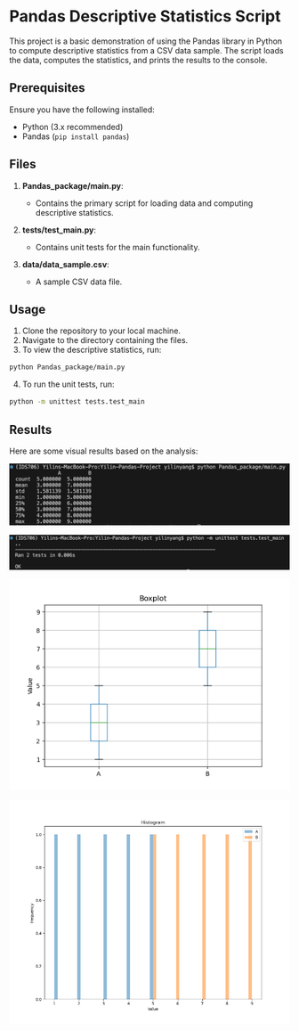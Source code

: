 # Pandas Descriptive Statistics Script

This project is a basic demonstration of using the Pandas library in Python to compute descriptive statistics from a CSV data sample. The script loads the data, computes the statistics, and prints the results to the console.

## Prerequisites

Ensure you have the following installed:
- Python (3.x recommended)
- Pandas (`pip install pandas`)

## Files

1. **Pandas_package/main.py**:
   - Contains the primary script for loading data and computing descriptive statistics.
   
2. **tests/test_main.py**:
   - Contains unit tests for the main functionality.
   
3. **data/data_sample.csv**:
   - A sample CSV data file.

## Usage

1. Clone the repository to your local machine.
2. Navigate to the directory containing the files.
3. To view the descriptive statistics, run:
```bash
python Pandas_package/main.py
```
4. To run the unit tests, run:
```bash
python -m unittest tests.test_main
```

## Results

Here are some visual results based on the analysis:

![Analysis Figure 1](Result/main.png "Figure 1: Descriptive Analysis Overview")

![Analysis Figure 2](Result/test.png "Figure 2: Data Distribution")

![Analysis Figure 3](Result/boxplot.png "Figure 3: Boxplot")

![Analysis Figure 4](Result/histogram.png "Figure 4: Histogram")